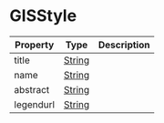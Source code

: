 # GISStyle

| Property | Type | Description |
|---|---|---|
| title | [String](String.md) | |
| name | [String](String.md) | |
| abstract | [String](String.md) | |
| legendurl | [String](String.md) | |
